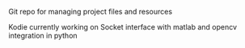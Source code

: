 Git repo for managing project files and resources

Kodie currently working on Socket interface with matlab and opencv integration in python


